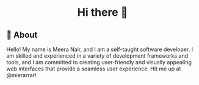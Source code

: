 
<!--
**mierarrar/mierarrar** is a ✨ _special_ ✨ repository because its `README.md` (this file) appears on your GitHub profile.

Here are some ideas to get you started:

- 🔭 I’m currently working on ...
- 🌱 I’m currently learning ...
- 👯 I’m looking to collaborate on ...
- 🤔 I’m looking for help with ...
- 💬 Ask me about ...
- 📫 How to reach me: ...
- 😄 Pronouns: ...
- ⚡ Fun fact: ...
-->

<div align="center">
  <h1>Hi there 👋</h1>
</div>

## :dart: About ##

Hello! My name is Meera Nair, and I am a self-taught software developer. I am skilled and experienced in a variety of development frameworks and tools, and I am committed to creating user-friendly and visually appealing web interfaces that provide a seamless user experience. Hit me up at @mierarrar!
